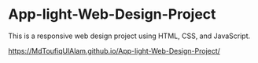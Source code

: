 # App-light-Web-Design-Project
This is a responsive web design project using HTML, CSS, and JavaScript.

https://MdToufiqUlAlam.github.io/App-light-Web-Design-Project/
